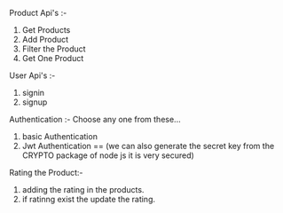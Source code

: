 Product Api's :-
1. Get Products
2. Add Product
3. Filter the Product
4. Get One Product

User Api's :-
1. signin
2. signup

Authentication :-
Choose any one from these...
1. basic Authentication
2. Jwt Authentication ==  (we can also generate the secret key from the CRYPTO package of node js  it is very secured)

Rating the Product:-
1. adding the rating in the products.
2. if ratinng exist the update the rating.
